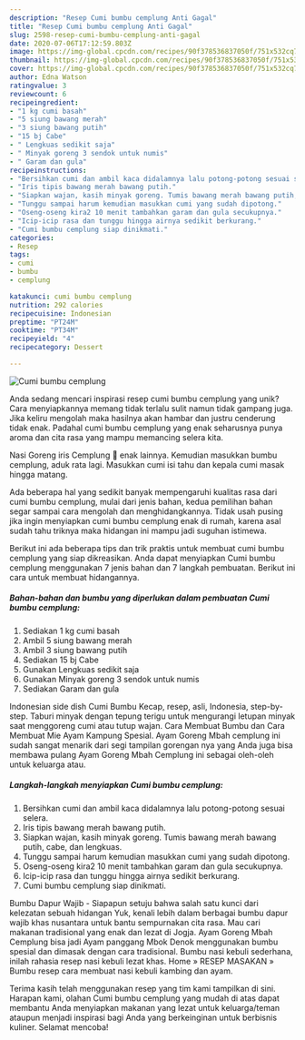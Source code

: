 ```yaml
---
description: "Resep Cumi bumbu cemplung Anti Gagal"
title: "Resep Cumi bumbu cemplung Anti Gagal"
slug: 2598-resep-cumi-bumbu-cemplung-anti-gagal
date: 2020-07-06T17:12:59.803Z
image: https://img-global.cpcdn.com/recipes/90f378536837050f/751x532cq70/cumi-bumbu-cemplung-foto-resep-utama.jpg
thumbnail: https://img-global.cpcdn.com/recipes/90f378536837050f/751x532cq70/cumi-bumbu-cemplung-foto-resep-utama.jpg
cover: https://img-global.cpcdn.com/recipes/90f378536837050f/751x532cq70/cumi-bumbu-cemplung-foto-resep-utama.jpg
author: Edna Watson
ratingvalue: 3
reviewcount: 6
recipeingredient:
- "1 kg cumi basah"
- "5 siung bawang merah"
- "3 siung bawang putih"
- "15 bj Cabe"
- " Lengkuas sedikit saja"
- " Minyak goreng 3 sendok untuk numis"
- " Garam dan gula"
recipeinstructions:
- "Bersihkan cumi dan ambil kaca didalamnya lalu potong-potong sesuai selera."
- "Iris tipis bawang merah bawang putih."
- "Siapkan wajan, kasih minyak goreng. Tumis bawang merah bawang putih, cabe, dan lengkuas."
- "Tunggu sampai harum kemudian masukkan cumi yang sudah dipotong."
- "Oseng-oseng kira2 10 menit tambahkan garam dan gula secukupnya."
- "Icip-icip rasa dan tunggu hingga airnya sedikit berkurang."
- "Cumi bumbu cemplung siap dinikmati."
categories:
- Resep
tags:
- cumi
- bumbu
- cemplung

katakunci: cumi bumbu cemplung 
nutrition: 292 calories
recipecuisine: Indonesian
preptime: "PT24M"
cooktime: "PT34M"
recipeyield: "4"
recipecategory: Dessert

---
```



![Cumi bumbu cemplung](https://img-global.cpcdn.com/recipes/90f378536837050f/751x532cq70/cumi-bumbu-cemplung-foto-resep-utama.jpg)

Anda sedang mencari inspirasi resep cumi bumbu cemplung yang unik? Cara menyiapkannya memang tidak terlalu sulit namun tidak gampang juga. Jika keliru mengolah maka hasilnya akan hambar dan justru cenderung tidak enak. Padahal cumi bumbu cemplung yang enak seharusnya punya aroma dan cita rasa yang mampu memancing selera kita.

Nasi Goreng iris Cemplung 🤣 enak lainnya. Kemudian masukkan bumbu cemplung, aduk rata lagi. Masukkan cumi isi tahu dan kepala cumi masak hingga matang.

Ada beberapa hal yang sedikit banyak mempengaruhi kualitas rasa dari cumi bumbu cemplung, mulai dari jenis bahan, kedua pemilihan bahan segar sampai cara mengolah dan menghidangkannya. Tidak usah pusing jika ingin menyiapkan cumi bumbu cemplung enak di rumah, karena asal sudah tahu triknya maka hidangan ini mampu jadi suguhan istimewa.


Berikut ini ada beberapa tips dan trik praktis untuk membuat cumi bumbu cemplung yang siap dikreasikan. Anda dapat menyiapkan Cumi bumbu cemplung menggunakan 7 jenis bahan dan 7 langkah pembuatan. Berikut ini cara untuk membuat hidangannya.

<!--inarticleads1-->

##### Bahan-bahan dan bumbu yang diperlukan dalam pembuatan Cumi bumbu cemplung:

1. Sediakan 1 kg cumi basah
1. Ambil 5 siung bawang merah
1. Ambil 3 siung bawang putih
1. Sediakan 15 bj Cabe
1. Gunakan  Lengkuas sedikit saja
1. Gunakan  Minyak goreng 3 sendok untuk numis
1. Sediakan  Garam dan gula


Indonesian side dish Cumi Bumbu Kecap, resep, asli, Indonesia, step-by-step. Taburi minyak dengan tepung terigu untuk mengurangi letupan minyak saat menggoreng cumi atau tutup wajan. Cara Membuat Bumbu dan Cara Membuat Mie Ayam Kampung Spesial. Ayam Goreng Mbah cemplung ini sudah sangat menarik dari segi tampilan gorengan nya yang Anda juga bisa membawa pulang Ayam Goreng Mbah Cemplung ini sebagai oleh-oleh untuk keluarga atau. 

<!--inarticleads2-->

##### Langkah-langkah menyiapkan Cumi bumbu cemplung:

1. Bersihkan cumi dan ambil kaca didalamnya lalu potong-potong sesuai selera.
1. Iris tipis bawang merah bawang putih.
1. Siapkan wajan, kasih minyak goreng. Tumis bawang merah bawang putih, cabe, dan lengkuas.
1. Tunggu sampai harum kemudian masukkan cumi yang sudah dipotong.
1. Oseng-oseng kira2 10 menit tambahkan garam dan gula secukupnya.
1. Icip-icip rasa dan tunggu hingga airnya sedikit berkurang.
1. Cumi bumbu cemplung siap dinikmati.


Bumbu Dapur Wajib - Siapapun setuju bahwa salah satu kunci dari kelezatan sebuah hidangan Yuk, kenali lebih dalam berbagai bumbu dapur wajib khas nusantara untuk bantu sempurnakan cita rasa. Mau cari makanan tradisional yang enak dan lezat di Jogja. Ayam Goreng Mbah Cemplung bisa jadi Ayam panggang Mbok Denok menggunakan bumbu spesial dan dimasak dengan cara tradisional. Bumbu nasi kebuli sederhana, inilah rahasia resep nasi kebuli lezat khas. Home » RESEP MASAKAN » Bumbu resep cara membuat nasi kebuli kambing dan ayam. 

Terima kasih telah menggunakan resep yang tim kami tampilkan di sini. Harapan kami, olahan Cumi bumbu cemplung yang mudah di atas dapat membantu Anda menyiapkan makanan yang lezat untuk keluarga/teman ataupun menjadi inspirasi bagi Anda yang berkeinginan untuk berbisnis kuliner. Selamat mencoba!
